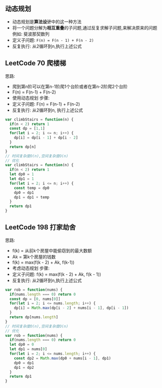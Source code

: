 ## 动态规划
- 动态规划是**算法设计**中的这一种方法
- 将一个问题分解为**相互重叠**的子问题,通过反复求解子问题,来解决原来的问题
例如: 斐波那契数列
- 定义子问题: `F(n) = F(n - 1) + F(n - 2)`
- 反复执行: 从2循环到n,执行上述公式
## LeetCode 70 爬楼梯
思路: 
- 爬到第n阶可以在第n-1阶爬1个台阶或者在第n-2阶爬2个台阶
- F(n) = F(n-1) + F(n-2)
- 使用动态规划
步骤:
- 定义子问题: F(n) = F(n-1) + F(n-2)
- 反复执行: 从2循环到n, 执行上述公式
```js
var climbStairs = function(n) {
  if(n < 2) return 1
  const dp = [1,1]
  for(let i = 2; i <= n; i++) {
    dp[i] = dp[i - 1] + dp[i - 2]
  }
  return dp[n]
}
// 时间复杂度O(n),空间复杂度O(n)
// 优化
var climbStairs = function(n) {
  if(n < 2) return 1
  let dp0 = 1
  let dp1 = 1
  for(let i = 2; i <= n; i++) {
    const temp = dp0
    dp0 = dp1
    dp1 = dp1 + temp
  }
  return dp1
}
```

## LeetCode 198 打家劫舍
思路:
- f(k) = 从前k个房屋中能偷窃到的最大数额
- Ak = 第k个房屋的钱数
- f(k) = max(f(k - 2) + Ak, f(k-1))
- 考虑动态规划
步骤:
- 定义子问题: f(k) = max(f(k - 2) + Ak, f(k - 1))
- 反复执行: 从2循环到n,执行上述公式
```js
var rob = function(nums) {
  if(nums.length === 0) return 0
  const dp = [0, nums[0]]
  for(let i = 2; i <= nums.length; i++) {
    dp[i] = Math.max(dp[i - 2] + nums[i - 1], dp[i - 1])
  }
  return dp[nums.length]
}
// 时间复杂度O(n),空间复杂度O(n)
// 优化
var rob = function(nums) {
  if(nums.length === 0) return 0
  let dp0 = 0
  let dp1 = nums[0]
  for(let i = 2; i <= nums.length; i++) {
    const dp2 = Math.max(dp0 + nums[i - 1], dp1)
    dp0 = dp1
    dp1 = dp2
  }
  return dp1
}
```
